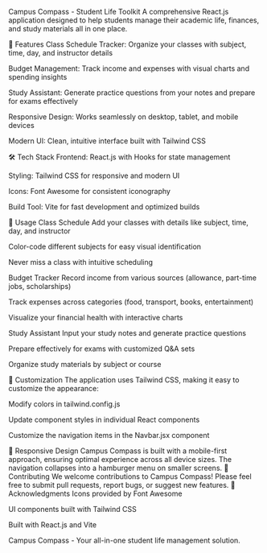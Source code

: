 Campus Compass - Student Life Toolkit
A comprehensive React.js application designed to help students manage their academic life, finances, and study materials all in one place.

🌟 Features
Class Schedule Tracker: Organize your classes with subject, time, day, and instructor details

Budget Management: Track income and expenses with visual charts and spending insights

Study Assistant: Generate practice questions from your notes and prepare for exams effectively

Responsive Design: Works seamlessly on desktop, tablet, and mobile devices

Modern UI: Clean, intuitive interface built with Tailwind CSS

🛠️ Tech Stack
Frontend: React.js with Hooks for state management

Styling: Tailwind CSS for responsive and modern UI

Icons: Font Awesome for consistent iconography

Build Tool: Vite for fast development and optimized builds

🚀 Usage
Class Schedule
Add your classes with details like subject, time, day, and instructor

Color-code different subjects for easy visual identification

Never miss a class with intuitive scheduling

Budget Tracker
Record income from various sources (allowance, part-time jobs, scholarships)

Track expenses across categories (food, transport, books, entertainment)

Visualize your financial health with interactive charts

Study Assistant
Input your study notes and generate practice questions

Prepare effectively for exams with customized Q&A sets

Organize study materials by subject or course

🎨 Customization
The application uses Tailwind CSS, making it easy to customize the appearance:

Modify colors in tailwind.config.js

Update component styles in individual React components

Customize the navigation items in the Navbar.jsx component

📱 Responsive Design
Campus Compass is built with a mobile-first approach, ensuring optimal experience across all device sizes. The navigation collapses into a hamburger menu on smaller screens.
🤝 Contributing
We welcome contributions to Campus Compass! Please feel free to submit pull requests, report bugs, or suggest new features.
🙏 Acknowledgments
Icons provided by Font Awesome

UI components built with Tailwind CSS

Built with React.js and Vite

Campus Compass - Your all-in-one student life management solution.